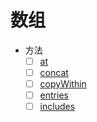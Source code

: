 # 数组

- 方法
    + [ ] [at](https://developer.mozilla.org/en-US/docs/Web/JavaScript/Reference/Global_Objects/Array/at)
    + [ ] [concat](https://developer.mozilla.org/en-US/docs/Web/JavaScript/Reference/Global_Objects/Array/concat)
    + [ ] [copyWithin](https://developer.mozilla.org/en-US/docs/Web/JavaScript/Reference/Global_Objects/Array/copyWithin)
    + [ ] [entries](https://developer.mozilla.org/en-US/docs/Web/JavaScript/Reference/Global_Objects/Array/entries)
    + [ ] [includes](https://developer.mozilla.org/en-US/docs/Web/JavaScript/Reference/Global_Objects/Array/includes)